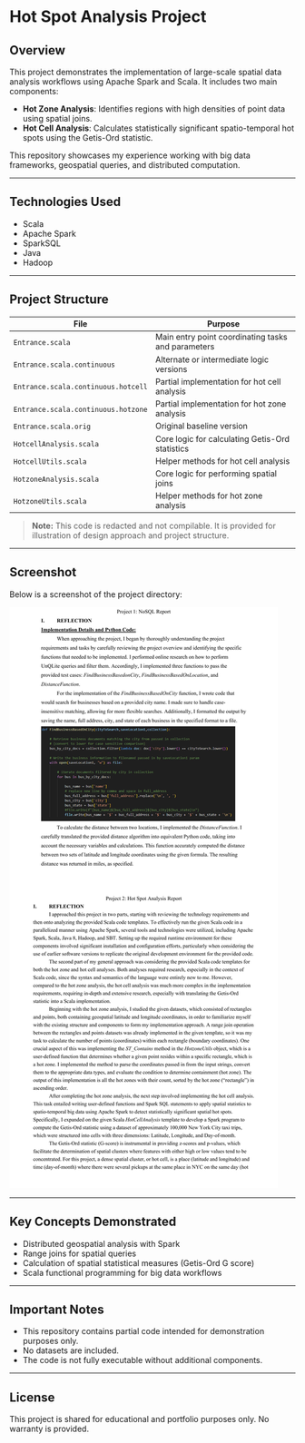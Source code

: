 # Hot Spot Analysis Project

## Overview
This project demonstrates the implementation of large-scale spatial data analysis workflows using Apache Spark and Scala. It includes two main components:

- **Hot Zone Analysis**: Identifies regions with high densities of point data using spatial joins.
- **Hot Cell Analysis**: Calculates statistically significant spatio-temporal hot spots using the Getis-Ord statistic.

This repository showcases my experience working with big data frameworks, geospatial queries, and distributed computation.

---

## Technologies Used
- Scala
- Apache Spark
- SparkSQL
- Java
- Hadoop

---

## Project Structure

| File                                      | Purpose |
|-------------------------------------------|---------|
| `Entrance.scala`                          | Main entry point coordinating tasks and parameters |
| `Entrance.scala.continuous`               | Alternate or intermediate logic versions |
| `Entrance.scala.continuous.hotcell`       | Partial implementation for hot cell analysis |
| `Entrance.scala.continuous.hotzone`       | Partial implementation for hot zone analysis |
| `Entrance.scala.orig`                     | Original baseline version |
| `HotcellAnalysis.scala`                   | Core logic for calculating Getis-Ord statistics |
| `HotcellUtils.scala`                      | Helper methods for hot cell analysis |
| `HotzoneAnalysis.scala`                   | Core logic for performing spatial joins |
| `HotzoneUtils.scala`                      | Helper methods for hot zone analysis |

> **Note:** This code is redacted and not compilable. It is provided for illustration of design approach and project structure.

---

## Screenshot
Below is a screenshot of the project directory:

![Code Directory Screenshot](assets/data%20processing%20at%20scale-summary%20screenshot.jpg)

---

## Key Concepts Demonstrated
- Distributed geospatial analysis with Spark
- Range joins for spatial queries
- Calculation of spatial statistical measures (Getis-Ord G score)
- Scala functional programming for big data workflows

---

## Important Notes
- This repository contains partial code intended for demonstration purposes only.
- No datasets are included.
- The code is not fully executable without additional components.

---

## License
This project is shared for educational and portfolio purposes only. No warranty is provided.
